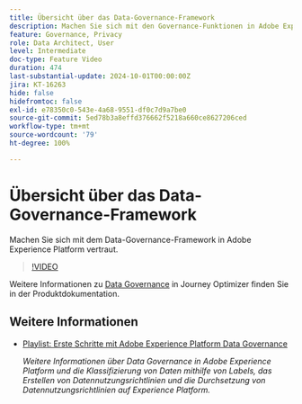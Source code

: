 ```yaml
---
title: Übersicht über das Data-Governance-Framework
description: Machen Sie sich mit den Governance-Funktionen in Adobe Experience Platform vertraut.
feature: Governance, Privacy
role: Data Architect, User
level: Intermediate
doc-type: Feature Video
duration: 474
last-substantial-update: 2024-10-01T00:00:00Z
jira: KT-16263
hide: false
hidefromtoc: false
exl-id: e78350c0-543e-4a68-9551-df0c7d9a7be0
source-git-commit: 5ed78b3a8effd376662f5218a660ce8627206ced
workflow-type: tm+mt
source-wordcount: '79'
ht-degree: 100%

---
```


# Übersicht über das Data-Governance-Framework

Machen Sie sich mit dem Data-Governance-Framework in Adobe Experience Platform vertraut.

>[!VIDEO](https://video.tv.adobe.com/v/33153/?learn=on&captions=ger)

Weitere Informationen zu [Data Governance](https://experienceleague.adobe.com/de/docs/journey-optimizer/using/privacy/action-privacy-restricted) in Journey Optimizer finden Sie in der Produktdokumentation.

## Weitere Informationen

* [Playlist: Erste Schritte mit Adobe Experience Platform Data Governance](https://experienceleague.adobe.com/de/playlists/experience-platform-get-started-with-data-governance)

  *Weitere Informationen über Data Governance in Adobe Experience Platform und die Klassifizierung von Daten mithilfe von Labels, das Erstellen von Datennutzungsrichtlinien und die Durchsetzung von Datennutzungsrichtlinien auf Experience Platform.*

